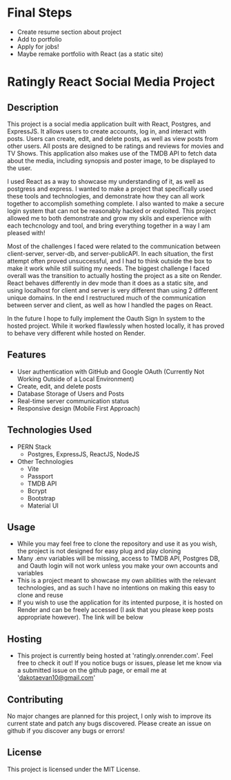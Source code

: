 # Final Steps

- Create resume section about project
- Add to portfolio
- Apply for jobs!
- Maybe remake portfolio with React (as a static site)

# Ratingly React Social Media Project

## Description

This project is a social media application built with React, Postgres, and ExpressJS. It allows users to create accounts, log in, and interact with posts. Users can create, edit, and delete posts, as well as view posts from other users. All posts are designed to be ratings and reviews for movies and TV Shows. This application also makes use of the TMDB API to fetch data about the media, including synopsis and poster image, to be displayed to the user.

I used React as a way to showcase my understanding of it, as well as postgress and express. I wanted to make a project that specifically used these tools and technologies, and demonstrate how they can all work together to accomplish something complete. I also wanted to make a secure login system that can not be reasonably hacked or exploited. This project allowed me to both demonstrate and grow my skils and experience with each techcnology and tool, and bring everything together in a way I am pleased with!

Most of the challenges I faced were related to the communication between client-server, server-db, and server-publicAPI. In each situation, the first attempt often proved unsuccessful, and I had to think outside the box to make it work while still suiting my needs. The biggest challenge I faced overall was the transition to actually hosting the project as a site on Render. React behaves differently in dev mode than it does as a static site, and using localhost for client and server is very different than using 2 different unique domains. In the end I restructured much of the communication between server and client, as well as how I handled the pages on React.

In the future I hope to fully implement the Oauth Sign In system to the hosted project. While it worked flawlessly when hosted locally, it has proved to behave very different while hosted on Render.

## Features

- User authentication with GitHub and Google OAuth (Currently Not Working Outside of a Local Environment)
- Create, edit, and delete posts
- Database Storage of Users and Posts
- Real-time server communication status
- Responsive design (Mobile First Approach)

## Technologies Used

- PERN Stack
  - Postgres, ExpressJS, ReactJS, NodeJS
- Other Technologies
  - Vite
  - Passport
  - TMDB API
  - Bcrypt
  - Bootstrap
  - Material UI

## Usage

- While you may feel free to clone the repository and use it as you wish, the project is not designed for easy plug and play cloning
- Many .env variables will be missing, access to TMDB API, Postgres DB, and Oauth login will not work unless you make your own accounts and variables
- This is a project meant to showcase my own abilities with the relevant technologies, and as such I have no intentions on making this easy to clone and reuse
- If you wish to use the application for its intented purpose, it is hosted on Render and can be freely accessed (I ask that you please keep posts appropriate however). The link will be below

## Hosting

- This project is currently being hosted at 'ratingly.onrender.com'. Feel free to check it out! If you notice bugs or issues, please let me know via a submitted issue on the github page, or email me at 'dakotaevan10@gmail.com'

## Contributing

No major changes are planned for this project, I only wish to improve its current state and patch any bugs discovered. Please create an issue on github if you discover any bugs or errors!

## License

This project is licensed under the MIT License.
